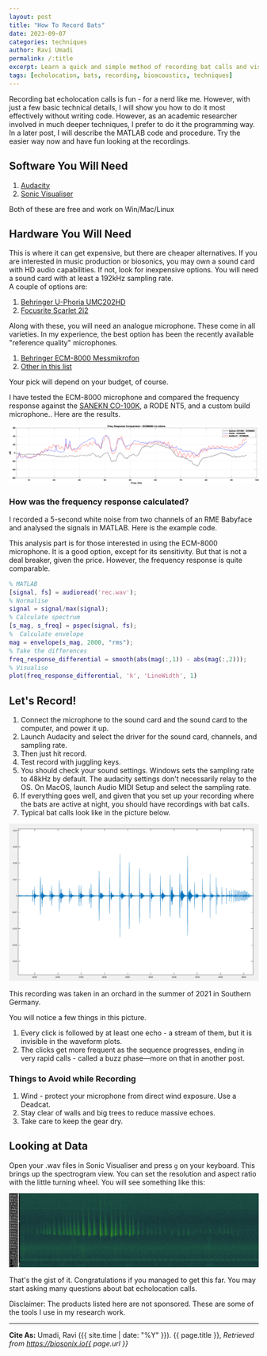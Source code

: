 ```yaml
---
layout: post
title: "How To Record Bats"
date: 2023-09-07
categories: techniques
author: Ravi Umadi
permalink: /:title
excerpt: Learn a quick and simple method of recording bat calls and visualising field recordings.  
tags: [echolocation, bats, recording, bioacoustics, techniques]
---
```


Recording bat echolocation calls is fun - for a nerd like me. However, with just a few basic technical details, I will show you how to do it most effectively without writing code. However, as an academic researcher involved in much deeper techniques, I prefer to do it the programming way. In a later post, I will describe the MATLAB code and procedure. Try the easier way now and have fun looking at the recordings.

## Software You Will Need
1. [Audacity](https://www.audacityteam.org)
2. [Sonic Visualiser](https://www.sonicvisualiser.org)

Both of these are free and work on Win/Mac/Linux


## Hardware You Will Need

This is where it can get expensive, but there are cheaper alternatives. If you are interested in music production or biosonics, you may own a sound card with HD audio capabilities. If not, look for inexpensive options. You will need a sound card with at least a 192kHz sampling rate.  
A couple of options are:

1. [Behringer U-Phoria UMC202HD](https://www.thomann.de/de/behringer_u_phoria_umc202hd.htm?gclid=CjwKCAjw6eWnBhAKEiwADpnw9s6CjrdA6okuVKSGvMGODJtVnMepmY3tBRN7wljoI8C-GdJorVUnohoC1ioQAvD_BwE)
2. [Focusrite Scarlet 2i2](https://focusrite.com/products/scarlett-2i2-3rd-gen?setCurrencyId=6&gclid=CjwKCAjw6eWnBhAKEiwADpnw9vBb7CA9rg5fm1ZCMU1Eu09FEJT21PWod-A0-fTgMI5oNXUNbb0o6xoCsW0QAvD_BwE)


Along with these, you will need an analogue microphone. These come in all varieties. In my experience, the best option has been the recently available "reference quality" microphones.

1. [Behringer ECM-8000 Messmikrofon](https://www.thomann.de/de/behringer_ecm_8000.htm)
2. [Other in this list](https://www.thomann.de/de/messmikrofone1.html)

Your pick will depend on your budget, of course.

I have tested the ECM-8000 microphone and compared the frequency response against the [SANEKN CO-100K](https://sanken-mic.com/en/product/product.cfm/3.1000400), a RODE NT5, and a custom build microphone.. Here are the results. 

![Frequency Response Comparision for the Cheapest Measuring Microphone Behringer ECM-8000](/images/ecm8000FRC.png)

### How was the frequency response calculated?
I recorded a 5-second white noise from two channels of an RME Babyface and analysed the signals in MATLAB. Here is the example code.

This analysis part is for those interested in using the ECM-8000 microphone. It is a good option, except for its sensitivity. But that is not a deal breaker, given the price. However, the frequency response is quite comparable.

~~~matlab
% MATLAB 
[signal, fs] = audioread('rec.wav');
% Normalise
signal = signal/max(signal);
% Calculate spectrum
[s_mag, s_freq] = pspec(signal, fs);
%  Calculate envelope
mag = envelope(s_mag, 2000, "rms");
% Take the differences
freq_response_differential = smooth(abs(mag(:,1)) - abs(mag(:,2)));
% Visualise
plot(freq_response_differential, 'k', 'LineWidth', 1)
~~~
## Let's Record!

1. Connect the microphone to the sound card and the sound card to the computer, and power it up.
2. Launch Audacity and select the driver for the sound card, channels, and sampling rate.
3. Then just hit record.
4. Test record with juggling keys.
5. You should check your sound settings. Windows sets the sampling rate to 48kHz by default. The audacity settings don't necessarily relay to the OS. On MacOS, launch  Audio MIDI Setup and select the sampling rate.
6. If everything goes well, and given that you set up your recording where the bats are active at night, you should have recordings with bat calls.
7. Typical bat calls look like in the picture below.

![Bat Calls](/images/batCallPhasesExample.png)

This recording was taken in an orchard in the summer of 2021 in Southern Germany.

You will notice a few things in this picture.
1. Every click is followed by at least one echo - a stream of them, but it is invisible in the waveform plots.
2. The clicks get more frequent as the sequence progresses, ending in very rapid calls - called a buzz phase—more on that in another post.

### Things to Avoid while Recording

1. Wind - protect your microphone from direct wind exposure. Use a Deadcat.
2. Stay clear of walls and big trees to reduce massive echoes.
3. Take care to keep the gear dry.

## Looking at Data

Open your .wav files in Sonic Visualiser and press `g` on your keyboard. This brings up the spectrogram view. You can set the resolution and aspect ratio with the little turning wheel. You will see something like this:

![Bat Calls Spectrogram](/images/spectrogramBatCalls.png)

That's the gist of it. Congratulations if you managed to get this far. You may start asking many questions about bat echolocation calls.

Disclaimer: The products listed here are not sponsored. These are some of the tools I use in my research work.

-----------

**Cite As:**  Umadi, Ravi ({{ site.time | date: "%Y" }}). {{ page.title }},  _Retrieved from https://biosonix.io{{ page.url }}_
